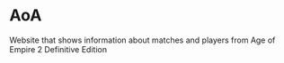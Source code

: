 # AoA
Website that shows information about matches and players from Age of Empire 2 Definitive Edition
